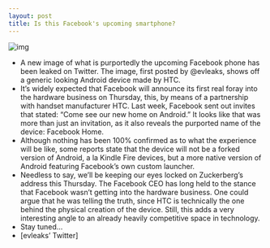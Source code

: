 ```yaml
---
layout: post
title: Is this Facebook's upcoming smartphone?
---
```

![img](http://media.idownloadblog.com/wp-content/uploads/2013/04/Facebook-Home.jpeg)
* A new image of what is purportedly the upcoming Facebook phone has been leaked on Twitter. The image, first posted by @evleaks, shows off a generic looking Android device made by HTC.
* It’s widely expected that Facebook will announce its first real foray into the hardware business on Thursday, this, by means of a partnership with handset manufacturer HTC. Last week, Facebook sent out invites that stated: “Come see our new home on Android.” It looks like that was more than just an invitation, as it also reveals the purported name of the device: Facebook Home.
* Although nothing has been 100% confirmed as to what the experience will be like, some reports state that the device will not be a forked version of Android, a la Kindle Fire devices, but a more native version of Android featuring Facebook’s own custom launcher.
* Needless to say, we’ll be keeping our eyes locked on Zuckerberg’s address this Thursday. The Facebook CEO has long held to the stance that Facebook wasn’t getting into the hardware business. One could argue that he was telling the truth, since HTC is technically the one behind the physical creation of the device. Still, this adds a very interesting angle to an already heavily competitive space in technology.
* Stay tuned…
* [evleaks’ Twitter]

